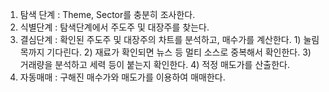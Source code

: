 1. 탐색 단계 : Theme, Sector를 충분히 조사한다.
2. 식별단계 : 탐색단계에서 주도주 및 대장주를 찾는다.
3. 결심단계 : 확인된 주도주 및 대장주의 차트를 분석하고, 매수가를 계산한다.
            1) 눌림목까지 기다린다. 
            2) 재료가 확인되면 뉴스 등 멀티 소스로 중복해서 확인한다.
            3) 거래량을 분석하고 세력 등이 붙는지 확인한다.
            4) 적정 매도가를 산출한다.
4. 자동매매 : 구해진 매수가와 매도가를 이용하여 매매한다.  